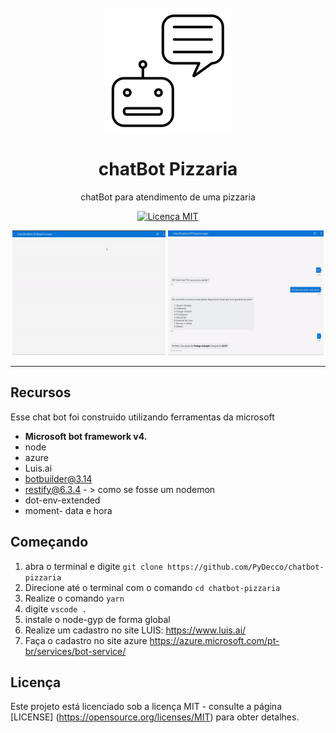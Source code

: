 
<h1 align = "center">
<br>
  <img src = "download.png" alt = "YOUR_PROJECT_NAME" width = "200">
<br>
<br>
chatBot Pizzaria
</h1>

<p align = "center"> chatBot para atendimento de uma pizzaria </p>

<p align = "center">
  <a href="https://opensource.org/licenses/MIT">
    <img src = "https://img.shields.io/badge/License-MIT-blue.svg" alt = "Licença MIT">
  </a>
</p>

[//]: # (adicione seus gifs / imagens aqui :)
<div align ="center">
  <img src = "ezgif.com-crop.gif" alt = "demo" height = "200">
  <img src = "ezgif.com-video-to-gif (2).gif" alt = "demo" height = "200">
</div>

<hr />

## Recursos
[//]: # (adicione os recursos do seu projeto aqui :)
Esse chat bot foi construido utilizando ferramentas da microsoft

- **Microsoft bot framework v4.**
- node
- azure
- Luis.ai
- botbuilder@3.14
- restify@6.3.4 - > como se fosse um nodemon
- dot-env-extended 
- moment- data e hora


## Começando
1. abra o terminal e digite `git clone https://github.com/PyDecco/chatbot-pizzaria`
2. Direcione até o terminal com o comando `cd chatbot-pizzaria`
2. Realize o comando `yarn`
3. digite `vscode .`
3. instale o node-gyp de forma global
4. Realize um cadastro no site LUIS: https://www.luis.ai/
5. Faça o cadastro no site azure https://azure.microsoft.com/pt-br/services/bot-service/



## Licença

Este projeto está licenciado sob a licença MIT - consulte a página [LICENSE] (https://opensource.org/licenses/MIT) para obter detalhes.







